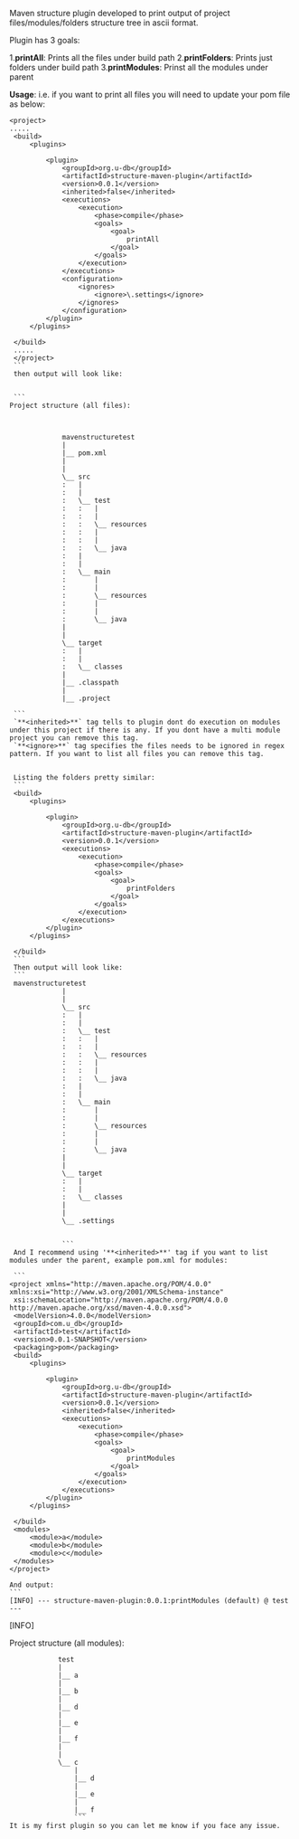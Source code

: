 Maven structure plugin developed to print output of project files/modules/folders structure tree in ascii format.

Plugin has 3 goals:

  1.**printAll**: Prints all the files under build path
  2.**printFolders**: Prints just folders under build path
  3.**printModules**: Prinst all the modules under parent
  
  
  **Usage**: 
   i.e. if you want to print all files you will need to update your pom file as below:
   
   ```
   <project>
   .....
    <build>
		<plugins>

			<plugin>
				<groupId>org.u-db</groupId>
				<artifactId>structure-maven-plugin</artifactId>
				<version>0.0.1</version>
				<inherited>false</inherited> 
				<executions>
					<execution>
						<phase>compile</phase>
						<goals>
							<goal>
								printAll
							</goal>
						</goals>
					</execution>
				</executions>
				<configuration>
					<ignores>
						<ignore>\.settings</ignore>
					</ignores>
				</configuration>
			</plugin>
		</plugins>

	</build>
	.....
	</project>
	```
	then output will look like:
	
	
	```
Project structure (all files):



				mavenstructuretest
				|
				|__ pom.xml
				|
				|
				\__ src
				:	|
				:	|
				:	\__ test
				:	:	|
				:	:	|
				:	:	\__ resources
				:	:	|
				:	:	|
				:	:	\__ java
				:	|
				:	|
				:	\__ main
				:	 	|
				:	 	|
				:	 	\__ resources
				:	 	|
				:	 	|
				:	 	\__ java
				|
				|
				\__ target
				:	|
				:	|
				:	\__ classes
				|
				|__ .classpath
				|
				|__ .project
	
	```
	`**<inherited>**` tag tells to plugin dont do execution on modules under this project if there is any. If you dont have a multi module project you can remove this tag.
	`**<ignore>**` tag specifies the files needs to be ignored in regex pattern. If you want to list all files you can remove this tag.
	
	
	Listing the folders pretty similar:
	```
	<build>
		<plugins>

			<plugin>
				<groupId>org.u-db</groupId>
				<artifactId>structure-maven-plugin</artifactId>
				<version>0.0.1</version>
				<executions>
					<execution>
						<phase>compile</phase>
						<goals>
							<goal>
								printFolders
							</goal>
						</goals>
					</execution>
				</executions>
			</plugin>
		</plugins>

	</build>
	```
	Then output will look like:
	```
	mavenstructuretest
				|
				|
				\__ src
				:	|
				:	|
				:	\__ test
				:	:	|
				:	:	|
				:	:	\__ resources
				:	:	|
				:	:	|
				:	:	\__ java
				:	|
				:	|
				:	\__ main
				:	 	|
				:	 	|
				:	 	\__ resources
				:	 	|
				:	 	|
				:	 	\__ java
				|
				|
				\__ target
				:	|
				:	|
				:	\__ classes
				|
				|
				\__ .settings
				
				
				```
	And I recommend using '**<inherited>**' tag if you want to list modules under the parent, example pom.xml for modules:
	
	```
<project xmlns="http://maven.apache.org/POM/4.0.0" xmlns:xsi="http://www.w3.org/2001/XMLSchema-instance"
	xsi:schemaLocation="http://maven.apache.org/POM/4.0.0 http://maven.apache.org/xsd/maven-4.0.0.xsd">
	<modelVersion>4.0.0</modelVersion>
	<groupId>com.u_db</groupId>
	<artifactId>test</artifactId>
	<version>0.0.1-SNAPSHOT</version>
	<packaging>pom</packaging>
	<build>
		<plugins>

			<plugin>
				<groupId>org.u-db</groupId>
				<artifactId>structure-maven-plugin</artifactId>
				<version>0.0.1</version>
				<inherited>false</inherited>
				<executions>
					<execution>
						<phase>compile</phase>
						<goals>
							<goal>
								printModules
							</goal>
						</goals>
					</execution>
				</executions>
			</plugin>
		</plugins>

	</build>
	<modules>
		<module>a</module>
		<module>b</module>
		<module>c</module>
	</modules>
</project>
```	
	
	And output:
	```
	[INFO] --- structure-maven-plugin:0.0.1:printModules (default) @ test ---
[INFO] 

Project structure (all modules):



				test
				|
				|__ a
				|
				|__ b
				|
				|__ d
				|
				|__ e
				|
				|__ f
				|
				|
				\__ c
				 	|
				 	|__ d
				 	|
				 	|__ e
				 	|
				 	|__ f
				 	```
	It is my first plugin so you can let me know if you face any issue. 
	
   

